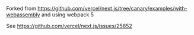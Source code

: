 Forked from https://github.com/vercel/next.js/tree/canary/examples/with-webassembly and using webpack 5

See https://github.com/vercel/next.js/issues/25852
